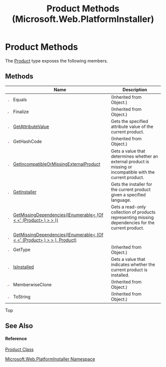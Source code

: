 ﻿---
title: Product Methods (Microsoft.Web.PlatformInstaller)
TOCTitle: Product Methods
ms:assetid: Methods.T:Microsoft.Web.PlatformInstaller.Product
ms:mtpsurl: https://msdn.microsoft.com/en-us/library/microsoft.web.platforminstaller.product_methods(v=VS.90)
ms:contentKeyID: 22049607
ms.date: 05/02/2012
mtps_version: v=VS.90
---

# Product Methods

The [Product](product-class-microsoft-web-platforminstaller.md) type exposes the following members.

## Methods

<table>
<thead>
<tr class="header">
<th> </th>
<th>Name</th>
<th>Description</th>
</tr>
</thead>
<tbody>
<tr class="odd">
<td><img src="images/Dd565996.pubmethod(en-us,VS.90).gif" title="Public method" alt="Public method" /></td>
<td>Equals</td>
<td>(Inherited from Object.)</td>
</tr>
<tr class="even">
<td><img src="images/Dd565996.protmethod(en-us,VS.90).gif" title="Protected method" alt="Protected method" /></td>
<td>Finalize</td>
<td>(Inherited from Object.)</td>
</tr>
<tr class="odd">
<td><img src="images/Dd565996.pubmethod(en-us,VS.90).gif" title="Public method" alt="Public method" /></td>
<td><a href="product-getattributevalue-method-microsoft-web-platforminstaller.md">GetAttributeValue</a></td>
<td>Gets the specified attribute value of the current product.</td>
</tr>
<tr class="even">
<td><img src="images/Dd565996.pubmethod(en-us,VS.90).gif" title="Public method" alt="Public method" /></td>
<td>GetHashCode</td>
<td>(Inherited from Object.)</td>
</tr>
<tr class="odd">
<td><img src="images/Dd565996.pubmethod(en-us,VS.90).gif" title="Public method" alt="Public method" /></td>
<td><a href="product-getincompatibleormissingexternalproduct-method-microsoft-web-platforminstaller.md">GetIncompatibleOrMissingExternalProduct</a></td>
<td>Gets a value that determines whether an external product is missing or incompatible with the current product.</td>
</tr>
<tr class="even">
<td><img src="images/Dd565996.pubmethod(en-us,VS.90).gif" title="Public method" alt="Public method" /></td>
<td><a href="product-getinstaller-method-microsoft-web-platforminstaller.md">GetInstaller</a></td>
<td>Gets the installer for the current product given a specified language.</td>
</tr>
<tr class="odd">
<td><img src="images/Dd565996.pubmethod(en-us,VS.90).gif" title="Public method" alt="Public method" /></td>
<td><a href="product-getmissingdependencies-method-product-microsoft-web-platforminstaller.md">GetMissingDependencies(IEnumerable&lt; (Of &lt; &lt;' (Product&gt; ) &gt; &gt; ))</a></td>
<td>Gets a read-only collection of products representing missing dependencies for the current product.</td>
</tr>
<tr class="even">
<td><img src="images/Dd565996.pubmethod(en-us,VS.90).gif" title="Public method" alt="Public method" /></td>
<td><a href="product-getmissingdependencies-method-product-product-microsoft-web-platforminstaller.md">GetMissingDependencies(IEnumerable&lt; (Of &lt; &lt;' (Product&gt; ) &gt; &gt; ), Product)</a></td>
<td></td>
</tr>
<tr class="odd">
<td><img src="images/Dd565996.pubmethod(en-us,VS.90).gif" title="Public method" alt="Public method" /></td>
<td>GetType</td>
<td>(Inherited from Object.)</td>
</tr>
<tr class="even">
<td><img src="images/Dd565996.pubmethod(en-us,VS.90).gif" title="Public method" alt="Public method" /></td>
<td><a href="product-isinstalled-method-microsoft-web-platforminstaller.md">IsInstalled</a></td>
<td>Gets a value that indicates whether the current product is installed.</td>
</tr>
<tr class="odd">
<td><img src="images/Dd565996.protmethod(en-us,VS.90).gif" title="Protected method" alt="Protected method" /></td>
<td>MemberwiseClone</td>
<td>(Inherited from Object.)</td>
</tr>
<tr class="even">
<td><img src="images/Dd565996.pubmethod(en-us,VS.90).gif" title="Public method" alt="Public method" /></td>
<td>ToString</td>
<td>(Inherited from Object.)</td>
</tr>
</tbody>
</table>


Top

## See Also

#### Reference

[Product Class](product-class-microsoft-web-platforminstaller.md)

[Microsoft.Web.PlatformInstaller Namespace](microsoft-web-platforminstaller-namespace.md)

